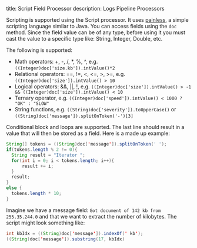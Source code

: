title: Script Field Processor
description: Logs Pipeline Processors

Scripting is supported using the Script processor. It uses [painless](https://www.elastic.co/guide/en/elasticsearch/painless/current/painless-guide.html), a simple scripting language similar to Java. 
You can access fields using the `doc` method. Since the field value can be of any type, before using it you must cast the value to a specific type like: String, Integer, Double, etc.

The following is supported:

- Math operators: +, -, /, *, %, ^, e.g. `((Integer)doc['size.kb']).intValue()*2`
- Relational operators: ==, !=, <, <=, >, >=, e.g. `((Integer)doc['size']).intValue() > 10`
- Logical operators: &&, ||, !, e.g. `((Integer)doc['size']).intValue() > -1 && ((Integer)doc['size']).intValue() < 10`
- Ternary operator, e.g. `((Integer)doc['speed']).intValue() < 1000 ? "OK" : "SLOW"`
- String functions, e.g. `((String)doc['severity']).toUpperCase()` or `((String)doc['message']).splitOnToken('-')[3]`

Conditional block and loops are supported. The last line should result in a value that will then be stored as a field.  Here is a made up example:

```java
String[] tokens = ((String)doc['message']).splitOnToken(' '); 
if(tokens.length % 2 != 0){
  String result = "Iterator ";
  for(int i = 0; i < tokens.length; i++){
      result += i;
  }
  result;
}
else {
  tokens.length * 10;
}
```

Imagine we have a message field:
`Got document of 142 kb from 255.35.244.0`
and that we want to extract the number of kilobytes. The script might look something like:

```java
int kbIdx = ((String)doc['message']).indexOf(' kb');
((String)doc['message']).substring(17, kbIdx)
```
